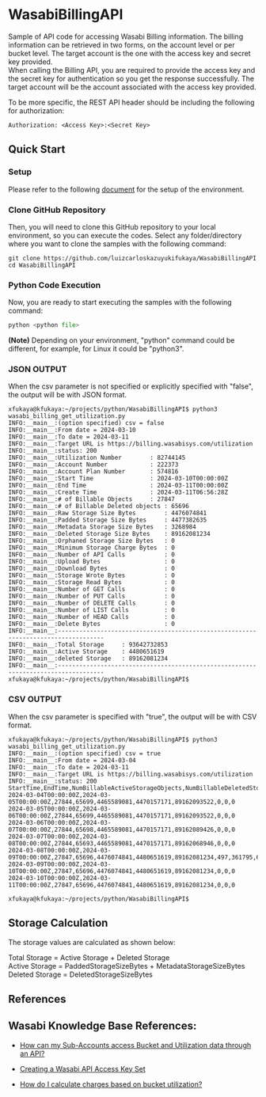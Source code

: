 # WasabiBillingAPI
Sample of API code for accessing Wasabi Billing information.
The billing information can be retrieved in two forms, on the account level or per bucket level. The target account is the one with the access key and secret key provided.  
When calling the Billing API, you are required to provide the access key and the secret key for authentication so you get the response successfully. The target account will be the account associated with the access key provided. 

To be more specific, the REST API header should be including the following for authorization:
```authorization
Authorization: <Access Key>:<Secret Key>
```

## Quick Start
### Setup
Please refer to the following [document](https://github.com/luizcarloskazuyukifukaya/s3pythonsamples/blob/main/README.md) for the setup of the environment.

### Clone GitHub Repository
Then, you will need to clone this GitHub repository to your local environment, so you can execute the codes.
 Select any folder/directory where you want to clone the samples with the following command:
 
```
git clone https://github.com/luizcarloskazuyukifukaya/WasabiBillingAPI
cd WasabiBillingAPI
```
### Python Code Execution
Now, you are ready to start executing the samples with the following command:
```Python
python <python file>
```
**(Note)** Depending on your environment, "python" command could be different, for example, for Linux it could be "python3".

### JSON OUTPUT
When the csv parameter is not specified or explicitly specified with "false", the output will be with JSON format.

```example JSON
xfukaya@kfukaya:~/projects/python/WasabiBillingAPI$ python3 wasabi_billing_get_utilization.py
INFO:__main__:(option specified) csv = false
INFO:__main__:From date = 2024-03-10
INFO:__main__:To date = 2024-03-11
INFO:__main__:Target URL is https://billing.wasabisys.com/utilization
INFO:__main__:status: 200
INFO:__main__:Utilization Number        : 82744145
INFO:__main__:Account Number            : 222373
INFO:__main__:Account Plan Number       : 574816
INFO:__main__:Start Time                : 2024-03-10T00:00:00Z
INFO:__main__:End Time                  : 2024-03-11T00:00:00Z
INFO:__main__:Create Time               : 2024-03-11T06:56:28Z
INFO:__main__:# of Billable Objects     : 27847
INFO:__main__:# of Billable Deleted objects : 65696
INFO:__main__:Raw Storage Size Bytes        : 4476074841
INFO:__main__:Padded Storage Size Bytes     : 4477382635
INFO:__main__:Metadata Storage Size Bytes   : 3268984
INFO:__main__:Deleted Storage Size Bytes    : 89162081234
INFO:__main__:Orphaned Storage Size Bytes   : 0
INFO:__main__:Minimum Storage Charge Bytes  : 0
INFO:__main__:Number of API Calls           : 0
INFO:__main__:Upload Bytes                  : 0
INFO:__main__:Download Bytes                : 0
INFO:__main__:Storage Wrote Bytes           : 0
INFO:__main__:Storage Read Bytes            : 0
INFO:__main__:Number of GET Calls           : 0
INFO:__main__:Number of PUT Calls           : 0
INFO:__main__:Number of DELETE Calls        : 0
INFO:__main__:Number of LIST Calls          : 0
INFO:__main__:Number of HEAD Calls          : 0
INFO:__main__:Delete Bytes                  : 0
INFO:__main__:-----------------------------------------------------------------------------------
INFO:__main__:Total Storage     : 93642732853
INFO:__main__:Active Storage    : 4480651619
INFO:__main__:deleted Storage   : 89162081234
INFO:__main__:-----------------------------------------------------------------------------------
xfukaya@kfukaya:~/projects/python/WasabiBillingAPI$
```

### CSV OUTPUT
When the csv parameter is specified with "true", the output will be with CSV format.

```example CSV
xfukaya@kfukaya:~/projects/python/WasabiBillingAPI$ python3 wasabi_billing_get_utilization.py
INFO:__main__:(option specified) csv = true
INFO:__main__:From date = 2024-03-04
INFO:__main__:To date = 2024-03-11
INFO:__main__:Target URL is https://billing.wasabisys.com/utilization
INFO:__main__:status: 200
StartTime,EndTime,NumBillableActiveStorageObjects,NumBillableDeletedStorageObjects,RawActiveStorageBytes,BillableActiveStorageBytes,BillableDeletedStorageBytes,NumAPICalls,IngressBytes,EgressBytes
2024-03-04T00:00:00Z,2024-03-05T00:00:00Z,27844,65699,4465589081,4470157171,89162093522,0,0,0
2024-03-05T00:00:00Z,2024-03-06T00:00:00Z,27844,65699,4465589081,4470157171,89162093522,0,0,0
2024-03-06T00:00:00Z,2024-03-07T00:00:00Z,27844,65698,4465589081,4470157171,89162089426,0,0,0
2024-03-07T00:00:00Z,2024-03-08T00:00:00Z,27844,65693,4465589081,4470157171,89162068946,0,0,0
2024-03-08T00:00:00Z,2024-03-09T00:00:00Z,27847,65696,4476074841,4480651619,89162081234,497,361795,665164
2024-03-09T00:00:00Z,2024-03-10T00:00:00Z,27847,65696,4476074841,4480651619,89162081234,0,0,0
2024-03-10T00:00:00Z,2024-03-11T00:00:00Z,27847,65696,4476074841,4480651619,89162081234,0,0,0

xfukaya@kfukaya:~/projects/python/WasabiBillingAPI$
```

## Storage Calculation
The storage values are calculated as shown below:

Total Storage = Active Storage + Deleted Storage  
Active Storage = PaddedStorageSizeBytes + MetadataStorageSizeBytes  
Deleted Storage  = DeletedStorageSizeBytes  

## References
## Wasabi Knowledge Base References:
<!-- - [How can my Sub-Accounts access Bucket and Utilization data through an API?](https://knowledgebase.wasabi.com/hc/en-us/articles/6890797591323-How-can-my-Sub-Accounts-access-Bucket-and-Utilization-data-through-an-API) -->
- [How can my Sub-Accounts access Bucket and Utilization data through an API?](https://docs.wasabi.com/docs/how-can-my-sub-accounts-access-bucket-and-utilization-data-through-an-api)

<!-- - [Creating a Wasabi API Access Key Set](https://knowledgebase.wasabi.com/hc/en-us/articles/360019677192-Creating-a-Wasabi-API-Access-Key-Set) -->
- [Creating a Wasabi API Access Key Set](https://docs.wasabi.com/docs/creating-a-user-account-and-access-key)

<!-- - [How do I calculate charges based on bucket utilization?](https://knowledgebase.wasabi.com/hc/en-us/articles/360042869892-How-do-I-calculate-charges-based-on-bucket-utilization) -->
- [How do I calculate charges based on bucket utilization?](https://docs.wasabi.com/docs/how-do-i-calculate-charges-based-on-bucket-utilization)
